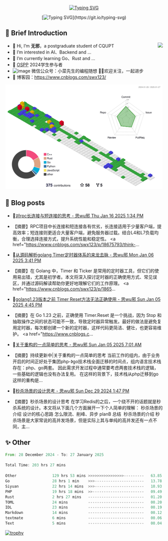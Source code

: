 <div align="center">
    
[![Typing SVG](https://readme-typing-svg.herokuapp.com?font=Fira+Code&pause=10000&color=2977F7&center=true&vCenter=true&random=false&width=435&height=80&lines=%E6%80%9D+%E6%97%A0+%E9%82%AA)](https://git.io/typing-svg)

</div>

<div align="center">
    
[![Typing SVG](https://readme-typing-svg.herokuapp.com?font=Fira+Code&pause=1000&color=2977F7&center=true&vCenter=true&random=false&width=600&height=40&lines=keep+learing+%2C+keep+trying+%2C+keep+doing.)](https://git.io/typing-svg)

</div>


## 🤡 Brief Introduction

<p><img src="https://count.getloli.com/get/@:578223592" align="right" /></p>



- 👋 Hi, I’m **无邪**，a postgraduate student of CQUPT
- 👀 I’m interested in AI、Backend and ...
- 🌱 I’m currently learning Go、Rust and ...
- 💞️ [OSPP](https://summer-ospp.ac.cn/) 2024学生参与者
- ![image](https://github.com/user-attachments/assets/ddc32216-0659-469e-b6aa-89eafc948bf2) 微信公众号：小菜先生的编程随想 👏🏻欢迎关注，一起进步
- 🎈 博客园：https://www.cnblogs.com/swx123/

![](profile-3d-contrib/profile-gitblock.svg)

## 🎈 Blog posts
<!-- BLOG-POST-LIST:START -->
 - 💫[对rpc长连接与短连接的思考 - 思wu邪 Thu Jan 16 2025 1:34 PM](https://www.cnblogs.com/swx123/p/18675793/think-about-the-rpc-long-connection-and-short-connection-zufhzj) 
 - 【摘要】RPC项目中长连接和短连接各有优劣，长连接适用于少量客户端，提高效率；短连接则更适合大量客户端，避免服务器过载。结合L4和L7负载均衡，合理选择连接方式，提升系统性能和稳定性。 &lt;a href=&quot;https://www.cnblogs.com/swx123/p/18675793/think-... 

 - 🦧[从源码解析golang Timer定时器体系的来龙去脉 - 思wu邪 Mon Jan 06 2025 3:41 PM](https://www.cnblogs.com/swx123/p/18656562/timer-ticker-use-and-its-precautions-4mx1q) 
 - 【摘要】在 Golang 中，Timer 和 Ticker 是常用的定时器工具，但它们的使用易出错，尤其是初学者。本文将深入探讨定时器的正确使用方式、常见误区，并通过源码解读帮助你更好地理解它们的工作原理。 &lt;a href=&quot;https://www.cnblogs.com/swx123/p/1865... 

 - 💫[golang1.23版本之前 Timer Reset方法无法正确使用 - 思wu邪 Sun Jan 05 2025 4:45 PM](https://www.cnblogs.com/swx123/p/18654198/golang123-before-the-timer-reset-method-cannot-be-used-correctly-z1irvwa) 
 - 【摘要】在 Go 1.23 之前，正确使用 Timer.Reset 是一个挑战，因为 Stop 和抽取操作之间的状态可能不一致，导致定时器异常触发。最好的做法是避免复用定时器，每次都创建一个新的定时器，这样代码更简洁、健壮，也更容易维护。 &lt;a href=&quot;https://www.cnblogs.c... 

 - 💫[关于重构的一点简单的思考 - 思wu邪 Sun Jan 05 2025 7:01 AM](https://www.cnblogs.com/swx123/p/18653376/continuous-update-simple-thinking-about-reconstruction-fxlsc) 
 - 【摘要】持续更新中|关于重构的一点简单的思考 当前工作的组内，由于业务开启的时间正好处于集团php-》go技术栈全面迁移的时间点，组内语言技术栈存在：php、go两套。 因此需求开发过程中通常要考虑两套技术栈的逻辑，一些基础的逻辑也没有办法复用。 在这样的背景下，技术栈从php迁移到go这样的重构是... 

 - 💯[秒杀场景的设计思考 - 思wu邪 Sun Dec 29 2024 1:47 PM](https://www.cnblogs.com/swx123/p/18639622/design-thinking-of-spike-scene-gabti) 
 - 【摘要】秒杀场景的设计思考 在学习Redis的之后，一个绕不开的话题就是秒杀系统的设计。本文将从下面几个方面展开一下个人简单的理解： 秒杀场景的介绍 设计的核心思路 怎么限流、削峰、异步 planB 总结 ‍ 秒杀场景的介绍 秒杀场景是大家常说的高并发场景，但是实际上其与单纯的高并发还有一点不同，主... 
<!-- BLOG-POST-LIST:END -->


## ✨ Other
<!--START_SECTION:waka-->

```rust
From: 28 December 2024 - To: 27 January 2025

Total Time: 203 hrs 27 mins

Other                129 hrs 53 mins >>>>>>>>>>>>>>>>---------   63.85 %
Go                   28 hrs 1 min    >>>----------------------   13.78 %
Siyuan               22 hrs 14 mins  >>>----------------------   10.93 %
PHP                  19 hrs 18 mins  >>-----------------------   09.49 %
Rust                 2 hrs 27 mins   -------------------------   01.20 %
TOML                 24 mins         -------------------------   00.20 %
IDL                  23 mins         -------------------------   00.19 %
Markdown             14 mins         -------------------------   00.12 %
textmate             6 mins          -------------------------   00.06 %
Text                 5 mins          -------------------------   00.04 %
```

<!--END_SECTION:waka-->


[![trophy](https://github-profile-trophy.vercel.app/?username=578223592)](https://github.com/ryo-ma/github-profile-trophy)

[^_^]:
    commentted-out contents
    should be shift to right by four spaces (`>>`).


    ![:name](https://count.getloli.com/get/@:578223592#pic_right)

    <img align="right" alt="GIF" src="src/code.gif" width="343" height="220" title="Do what you like, and do it best!"> &nbsp;&nbsp;&nbsp;&nbsp;

    <!---
    [https://github.com/anuraghazra/github-readme-stats/blob/master/docs/readme_cn.md](https://www.yuque.com/achuan-2/blog/dq718n)
    --->
    <div align="center">
    <span>  </span>
    <img height="170px" src="https://github-readme-stats.vercel.app/api?username=578223592&theme=solarized-light" /><span>  </span><img height="170px" src="https://github-readme-stats.vercel.app/api/top-langs/?username=578223592&layout=compact&langs_count=8&theme=solarized-light" />
    <span>  </span>
    </div>
    
    <div align="center">
    <!--     [![Ashutosh's github activity graph](https://github-readme-activity-graph.vercel.app/graph?username=Ashutosh00710)](https://github.com/ashutosh00710/github-readme-activity-graph) -->
        <img src="https://github-readme-activity-graph.vercel.app/graph?username=578223592&theme=lucent" />
    <!--     <img src="https://activity-graph.herokuapp.com/graph?username=578223592&theme=minimal" /> -->
    </div>
    
    
    <picture>
      <source media="(prefers-color-scheme: dark)" srcset="https://raw.githubusercontent.com/578223592/578223592/output/github-contribution-grid-snake-dark.svg">
      <source media="(prefers-color-scheme: light)" srcset="https://raw.githubusercontent.com/578223592/578223592/output/github-contribution-grid-snake.svg">
      <img alt="github contribution grid snake animation" src="https://raw.githubusercontent.com/578223592/578223592/output/github-contribution-grid-snake.svg">
    </picture>
